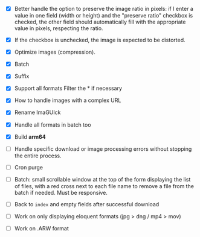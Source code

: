 - [x] Better handle the option to preserve the image ratio in pixels: if I enter a value in one field (width or height) and the "preserve ratio" checkbox is checked, the other field should automatically fill with the appropriate value in pixels, respecting the ratio.
    
- [x] If the checkbox is unchecked, the image is expected to be distorted.
    
- [x] Optimize images (compression).
    
- [x] Batch
    
- [x] Suffix
    
- [x] Support all formats Filter the \* if necessary
    
- [x] How to handle images with a complex URL
    
- [x] Rename ImaGUIck

- [x] Handle all formats in batch too

- [x] Build **arm64**
    
- [ ] Handle specific download or image processing errors without stopping the entire process.
    
- [ ] Cron purge
    
- [ ] Batch: small scrollable window at the top of the form displaying the list of files, with a red cross next to each file name to remove a file from the batch if needed. Must be responsive.
    
- [ ] Back to `index` and empty fields after successful download

- [ ] Work on only displaying eloquent formats (jpg > dng / mp4 > mov)

- [ ] Work on .ARW format
